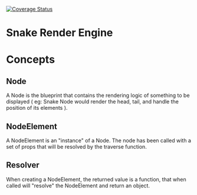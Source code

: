 [![Coverage Status](https://coveralls.io/repos/github/aboeglin/snake-render-engine/badge.svg?branch=master)](https://coveralls.io/github/aboeglin/snake-render-engine?branch=master)

# Snake Render Engine

# Concepts
## Node
A Node is the blueprint that contains the rendering logic
of something to be displayed ( eg: Snake Node would render
the head, tail, and handle the position of its elements ).

## NodeElement
A NodeElement is an "instance" of a Node. The node has
been called with a set of props that will be resolved
by the traverse function.

## Resolver
When creating a NodeElement, the returned value is a
function, that when called will "resolve" the NodeElement
and return an object.


